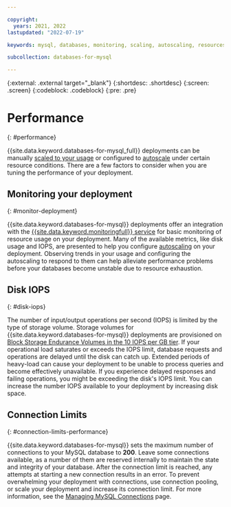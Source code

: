 ```yaml
---

copyright:
  years: 2021, 2022
lastupdated: "2022-07-19"

keywords: mysql, databases, monitoring, scaling, autoscaling, resources, mysql connection limits

subcollection: databases-for-mysql

---
```


{:external: .external target="_blank"}
{:shortdesc: .shortdesc}
{:screen: .screen}
{:codeblock: .codeblock}
{:pre: .pre}

# Performance
{: #performance}

{{site.data.keyword.databases-for-mysql_full}} deployments can be manually [scaled to your usage](/docs/databases-for-mysql?topic=databases-for-mysql-resources-scaling#resources-scaling-consider) or configured to [autoscale](/docs/databases-for-mysql?topic=databases-for-mysql-autoscaling-mysql) under certain resource conditions. There are a few factors to consider when you are tuning the performance of your deployment.

## Monitoring your deployment
{: #monitor-deployment}

{{site.data.keyword.databases-for-mysql}} deployments offer an integration with the [{{site.data.keyword.monitoringfull}} service](/docs/databases-for-mysql?topic=databases-for-mysql-monitoring) for basic monitoring of resource usage on your deployment. Many of the available metrics, like disk usage and IOPS, are presented to help you configure [autoscaling](/docs/databases-for-mysql?topic=databases-for-mysql-autoscaling) on your deployment. Observing trends in your usage and configuring the autoscaling to respond to them can help alleviate performance problems before your databases become unstable due to resource exhaustion.

## Disk IOPS
{: #disk-iops}

The number of input/output operations per second (IOPS) is limited by the type of storage volume. Storage volumes for {{site.data.keyword.databases-for-mysql}} deployments are provisioned on [Block Storage Endurance Volumes in the 10 IOPS per GB tier](/docs/BlockStorage?topic=BlockStorage-orderingBlockStorage&interface=ui). If your operational load saturates or exceeds the IOPS limit, database requests and operations are delayed until the disk can catch up. Extended periods of heavy-load can cause your deployment to be unable to process queries and become effectively unavailable. If you experience delayed responses and failing operations, you might be exceeding the disk's IOPS limit. You can increase the number IOPS available to your deployment by increasing disk space.

## Connection Limits 
{: #connection-limits-performance}

{{site.data.keyword.databases-for-mysql}} sets the maximum number of connections to your MySQL database to **200**. Leave some connections available, as a number of them are reserved internally to maintain the state and integrity of your database. After the connection limit is reached, any attempts at starting a new connection results in an error. To prevent overwhelming your deployment with connections, use connection pooling, or scale your deployment and increase its connection limit. For more information, see the [Managing MySQL Connections](/docs/databases-for-mysql?topic=databases-for-mysql-managing-mysql-connections) page.
